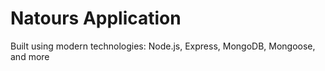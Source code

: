 # Natours Application

Built using modern technologies: Node.js, Express, MongoDB, Mongoose, and more
